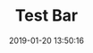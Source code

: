 ---
layout: post
date: 2019-01-20 13:50:16
tags: [test, alpha]
title: "Test Bar"
summary: Just a test "bar".
---